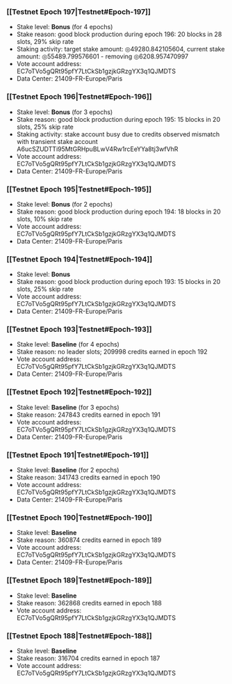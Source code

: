 ### [[Testnet Epoch 197|Testnet#Epoch-197]]
* Stake level: **Bonus** (for 4 epochs)
* Stake reason: good block production during epoch 196: 20 blocks in 28 slots, 29% skip rate
* Staking activity: target stake amount: ◎49280.842105604, current stake amount: ◎55489.799576601 - removing ◎6208.957470997
* Vote account address: EC7oTVo5gQRt95pfY7LtCkSb1gzjkGRzgYX3q1QJMDTS
* Data Center: 21409-FR-Europe/Paris
### [[Testnet Epoch 196|Testnet#Epoch-196]]
* Stake level: **Bonus** (for 3 epochs)
* Stake reason: good block production during epoch 195: 15 blocks in 20 slots, 25% skip rate
* Staking activity: stake account busy due to credits observed mismatch with transient stake account A6ucSZUDTTi95MtGRHpuBLwV4Rw1rcEeYYa8tj3wfVhR
* Vote account address: EC7oTVo5gQRt95pfY7LtCkSb1gzjkGRzgYX3q1QJMDTS
* Data Center: 21409-FR-Europe/Paris
### [[Testnet Epoch 195|Testnet#Epoch-195]]
* Stake level: **Bonus** (for 2 epochs)
* Stake reason: good block production during epoch 194: 18 blocks in 20 slots, 10% skip rate
* Vote account address: EC7oTVo5gQRt95pfY7LtCkSb1gzjkGRzgYX3q1QJMDTS
* Data Center: 21409-FR-Europe/Paris
### [[Testnet Epoch 194|Testnet#Epoch-194]]
* Stake level: **Bonus**
* Stake reason: good block production during epoch 193: 15 blocks in 20 slots, 25% skip rate
* Vote account address: EC7oTVo5gQRt95pfY7LtCkSb1gzjkGRzgYX3q1QJMDTS
* Data Center: 21409-FR-Europe/Paris
### [[Testnet Epoch 193|Testnet#Epoch-193]]
* Stake level: **Baseline** (for 4 epochs)
* Stake reason: no leader slots; 209998 credits earned in epoch 192
* Vote account address: EC7oTVo5gQRt95pfY7LtCkSb1gzjkGRzgYX3q1QJMDTS
* Data Center: 21409-FR-Europe/Paris
### [[Testnet Epoch 192|Testnet#Epoch-192]]
* Stake level: **Baseline** (for 3 epochs)
* Stake reason: 247843 credits earned in epoch 191
* Vote account address: EC7oTVo5gQRt95pfY7LtCkSb1gzjkGRzgYX3q1QJMDTS
* Data Center: 21409-FR-Europe/Paris
### [[Testnet Epoch 191|Testnet#Epoch-191]]
* Stake level: **Baseline** (for 2 epochs)
* Stake reason: 341743 credits earned in epoch 190
* Vote account address: EC7oTVo5gQRt95pfY7LtCkSb1gzjkGRzgYX3q1QJMDTS
* Data Center: 21409-FR-Europe/Paris
### [[Testnet Epoch 190|Testnet#Epoch-190]]
* Stake level: **Baseline**
* Stake reason: 360874 credits earned in epoch 189
* Vote account address: EC7oTVo5gQRt95pfY7LtCkSb1gzjkGRzgYX3q1QJMDTS
* Data Center: 21409-FR-Europe/Paris
### [[Testnet Epoch 189|Testnet#Epoch-189]]
* Stake level: **Baseline**
* Stake reason: 362868 credits earned in epoch 188
* Vote account address: EC7oTVo5gQRt95pfY7LtCkSb1gzjkGRzgYX3q1QJMDTS
### [[Testnet Epoch 188|Testnet#Epoch-188]]
* Stake level: **Baseline**
* Stake reason: 316704 credits earned in epoch 187
* Vote account address: EC7oTVo5gQRt95pfY7LtCkSb1gzjkGRzgYX3q1QJMDTS